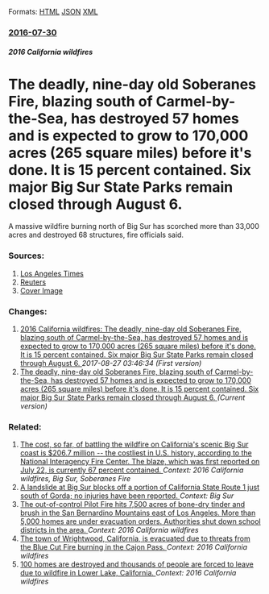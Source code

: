 
Formats: [HTML](/news/2016/07/30/the-deadly-nine-day-old-soberanes-fire-blazing-south-of-carmel-by-the-sea-has-destroyed-57-homes-and-is-expected-to-grow-to-170-000-acres.html)  [JSON](/news/2016/07/30/the-deadly-nine-day-old-soberanes-fire-blazing-south-of-carmel-by-the-sea-has-destroyed-57-homes-and-is-expected-to-grow-to-170-000-acres.json)  [XML](/news/2016/07/30/the-deadly-nine-day-old-soberanes-fire-blazing-south-of-carmel-by-the-sea-has-destroyed-57-homes-and-is-expected-to-grow-to-170-000-acres.xml)  

### [2016-07-30](/news/2016/07/30/index.md)

##### 2016 California wildfires
# The deadly, nine-day old Soberanes Fire, blazing south of Carmel-by-the-Sea, has destroyed 57 homes and is expected to grow to 170,000 acres (265 square miles) before it's done. It is 15 percent contained. Six major Big Sur State Parks remain closed through August 6. 

A massive wildfire burning north of Big Sur has scorched more than 33,000 acres and destroyed 68 structures, fire officials said. 


### Sources:

1. [Los Angeles Times](http://www.latimes.com/local/lanow/la-me-ln-soberanes-fire-20160730-snap-story.html)
2. [Reuters](https://www.reuters.com/article/us-california-fire-idUSKCN10816V)
2. [Cover Image](http://www.trbimg.com/img-579d209d/turbine/la-me-ln-soberanes-fire-20160730-snap)

### Changes:

1. [2016 California wildfires: The deadly, nine-day old Soberanes Fire, blazing south of Carmel-by-the-Sea, has destroyed 57 homes and is expected to grow to 170,000 acres (265 square miles) before it's done. It is 15 percent contained. Six major Big Sur State Parks remain closed through August 6. ](/news/2016/07/30/2016-california-wildfires-the-deadly-nine-day-old-soberanes-fire-blazing-south-of-carmel-by-the-sea-has-destroyed-57-homes-and-is-expect.md) _2017-08-27 03:46:34 (First version)_
1. [The deadly, nine-day old Soberanes Fire, blazing south of Carmel-by-the-Sea, has destroyed 57 homes and is expected to grow to 170,000 acres (265 square miles) before it's done. It is 15 percent contained. Six major Big Sur State Parks remain closed through August 6. ](/news/2016/07/30/the-deadly-nine-day-old-soberanes-fire-blazing-south-of-carmel-by-the-sea-has-destroyed-57-homes-and-is-expected-to-grow-to-170-000-acres.md) _(Current version)_

### Related:

1. [The cost, so far, of battling the wildfire on California's scenic Big Sur coast is $206.7 million -- the costliest in U.S. history, according to the National Interagency Fire Center. The blaze, which was first reported on July 22, is currently 67 percent contained. ](/news/2016/09/19/the-cost-so-far-of-battling-the-wildfire-on-california-s-scenic-big-sur-coast-is-206-7-million-a-the-costliest-in-u-s-history-accordi.md) _Context: 2016 California wildfires, Big Sur, Soberanes Fire_
2. [A landslide at Big Sur blocks off a portion of California State Route 1 just south of Gorda; no injuries have been reported. ](/news/2017/05/24/a-landslide-at-big-sur-blocks-off-a-portion-of-california-state-route-1-just-south-of-gorda-no-injuries-have-been-reported.md) _Context: Big Sur_
3. [The out-of-control Pilot Fire hits 7,500 acres of bone-dry tinder and brush in the San Bernardino Mountains east of Los Angeles. More than 5,000 homes are under evacuation orders. Authorities shut down school districts in the area. ](/news/2016/08/9/the-out-of-control-pilot-fire-hits-7-500-acres-of-bone-dry-tinder-and-brush-in-the-san-bernardino-mountains-east-of-los-angeles-more-than-5.md) _Context: 2016 California wildfires_
4. [The town of Wrightwood, California, is evacuated due to threats from the Blue Cut Fire burning in the Cajon Pass. ](/news/2016/08/16/the-town-of-wrightwood-california-is-evacuated-due-to-threats-from-the-blue-cut-fire-burning-in-the-cajon-pass.md) _Context: 2016 California wildfires_
5. [100 homes are destroyed and thousands of people are forced to leave due to wildfire in Lower Lake, California. ](/news/2016/08/14/100-homes-are-destroyed-and-thousands-of-people-are-forced-to-leave-due-to-wildfire-in-lower-lake-california.md) _Context: 2016 California wildfires_
